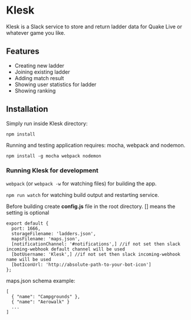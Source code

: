 # Klesk
Klesk is a Slack service to store and return ladder data for Quake Live or whatever game you like.

## Features
- Creating new ladder
- Joining existing ladder
- Adding match result
- Showing user statistics for ladder
- Showing ranking

## Installation
Simply run inside Klesk directory:

`npm install`

Running and testing application requires: mocha, webpack and nodemon.

`npm install -g mocha webpack nodemon`

### Running Klesk for development
`webpack` (or `webpack -w` for watching files) for building the app.

`npm run watch` for watching build output and restarting service.

Before building create **config.js** file in the root directory.
[] means the setting is optional

```
export default {
  port: 1666,
  storageFilename: 'ladders.json',
  mapsFilename: 'maps.json',
  [notificationChannel: '#notifications',] //if not set then slack incoming-webhook default channel will be used
  [botUsername: 'Klesk',] //if not set then slack incoming-webhook name will be used
  [botIconUrl: 'http://absolute-path-to-your-bot-icon']
};
```

maps.json schema example:

```
[
  { "name": "Campgrounds" },
  { "name": "Aerowalk" }
  ...
]
```
